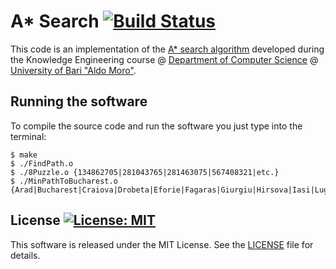 # A* Search [![Build Status](https://travis-ci.org/DonatoMeoli/AStarSearch.svg?branch=master)](https://travis-ci.org/DonatoMeoli/AStarSearch)

This code is an implementation of the [A* search algorithm](https://en.wikipedia.org/wiki/A*_search_algorithm) developed during the Knowledge Engineering course @ [Department of Computer Science](http://www.uniba.it/ricerca/dipartimenti/informatica) @ [University of Bari "Aldo Moro"](http://www.uniba.it/).

## Running the software

To compile the source code and run the software you just type into the terminal:

```
$ make
$ ./FindPath.o
$ ./8Puzzle.o {134862705|281043765|281463075|567408321|etc.}
$ ./MinPathToBucharest.o {Arad|Bucharest|Craiova|Drobeta|Eforie|Fagaras|Giurgiu|Hirsova|Iasi|Lugoj|Mehadia|Neamt|Oradea|Pitesti|RimnicuVilcea|Sibiu|Timisoara|Urziceni|Vaslui|Zerind}
```

## License [![License: MIT](https://img.shields.io/badge/License-MIT-yellow.svg)](https://opensource.org/licenses/MIT)

This software is released under the MIT License. See the [LICENSE](LICENSE) file for details.
